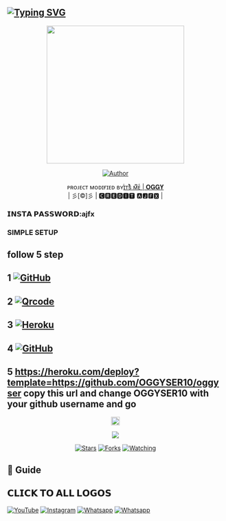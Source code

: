 ## [![Typing SVG](https://readme-typing-svg.herokuapp.com?font=Lemon+milk&color=F7000&lines=Welcome+to+oggyser+v2+WA+Bot+repo;Created+by+jithu+ser;This+is+a+userbot+privet+and+public+bot;With+more+features)](https://git.io/typing-svg)
 
  <p align="center">
<span class="avatar"><img height='320' src="https://i.imgur.com/0JurkmA.jpg"> </a></span> 
</p>
  <p align="center">
<a href="https://github.com/OGGYSER10"><img title="Author" src="https://img.shields.io/badge/Author-𝗔𝗝𝗙𝗫-Ajfxv1/Ajfx?color=blue&style=for-the-badge&logo=whatsapp"></a>
</p>
<p align="center">
ᴘʀᴏᴊᴇᴄᴛ ᴍᴏᴅɪғɪᴇᴅ ʙʏ<a href="https://github.com/cyberchekuthan">ɪͥᴛͭsᷤ ᴍͫᴇͤ | 𝐎𝐆𝐆𝐘</a>
    <br>
       | 彡[©]彡 |
       🅲︎🆁︎🅴︎🅳︎🅸︎🆃︎ 🅰︎🅹︎🅵︎🆇︎ |
    <br> 
</p>

### 𝗜𝗡𝗦𝗧𝗔 𝗣𝗔𝗦𝗦𝗪𝗢𝗥𝗗:ajfx

### SIMPLE SETUP

## follow 5 step
## 1 <a href="https://github.com/signup/" target="_blank"><img src="https://img.shields.io/badge/GitHub............-%231877F2.svg?&style=flat-square&logo=GitHub&logoColor=white" alt="GitHub"></a> 

## 2 <a href="https://replit.com/@aj-fx/KAZTROSER-QR?v=1" target="_blank"><img src="https://img.shields.io/badge/Kaztroser-Qrcode-%808080.svg?&style=flat-square&logo=Qr&logoColor=white" alt="Qrcode"></a>

## 3 <a href="https://signup.heroku.com" target="_blank"><img src="https://img.shields.io/badge/Heroku...........-%23E4405F.svg?&style=flat-square&logo=Heroku&logoColor=white" alt="Heroku"></a>

## 4 <a href="https://github.com/OGGYSER10/oggyser /fork" target="_blank"><img src="https://img.shields.io/badge/Fork-oggyser...-%808080.svg?&style=flat-square&logo=GitHub &logoColor=white" alt="GitHub"></a>

## 5 https://heroku.com/deploy?template=https://github.com/OGGYSER10/oggyser  copy this url and change OGGYSER10 with your github username and go<br>

  <p align="center">
  <a href="httsp://github.com/OGGYSER10/oggyser">
   <p align="center">
<a href="https://github.com/OGGYSER10/oggyser/blob/master/plugins/README.md"><span class="avatar"><img height='20' src="https://komarev.com/ghpvc/?username=OGGYSER10&label=Profile%20views&color=ff69b4&label=Profile+Views&style=plastic" alt="Error"> </a></span>
<a href="https://github.com/OGGYSER10/followers">
  <p align="center">
<img src="https://img.shields.io/github/repo-size/OGGYSER10/oggyser?color=green&label=Repo%20total%20size&style=plastic">
<p align="center">
<a href="https://github.com/OGGYSER10/followers"
<img title="Followers" src="https://img.shields.io/github/followers/OGGYSER10?color=blue&style=flat-square"></a>
<a href="https://github.com/OGGYSER10/oggyser/stargazers/"><img title="Stars" src="https://img.shields.io/github/stars/OGGYSER10/oggyser?color=blue&style=flat-square"></a>
<a href="https://github.com/OGGYSER10/oggyser/network/members"><img title="Forks" src="https://img.shields.io/github/forks/OGGYSER10/oggyser?color=blue&style=flat-square"></a>
<a href="https://github.com/OGGYSER10/oggyser/watchers"><img title="Watching" src="https://img.shields.io/github/watchers/OGGYSER10/oggyser?label=Watchers&color=blue&style=flat-square"></a>
</p>

## 📢 Guide

## 𝗖𝗟𝗜𝗖𝗞 𝗧𝗢 𝗔𝗟𝗟 𝗟𝗢𝗚𝗢𝗦

<a href="https://youtu.be/AGk2F4uORtc/" target="_blank"><img src="https://img.shields.io/badge/YouTube-%231877F2.svg?&style=flat-square&logo=YouTube&logoColor=white" alt="YouTube"></a>
<a href="https://instagram.com/_aj_fx._?utm_medium=copy_link" target="_blank"><img src="https://img.shields.io/badge/Instagram-%23E4405F.svg?&style=flat-square&logo=instagram&logoColor=white" alt="Instagram"></a>
<a href="https://wa.me/918281440156" target="_blank"><img src="https://img.shields.io/badge/whatsapp-%808080.svg?&style=flat-square&logo=Whatsapp&logoColor=white" alt="Whatsapp"></a>
<a href="https://chat.whatsapp.com/EdukdzFc6suJNCs62aJB3f" target="_blank"><img src="https://img.shields.io/badge/kaztroser bot group-%808080.svg?&style=flat-square&logo=Whatsapp&logoColor=white" alt="Whatsapp"></a>

